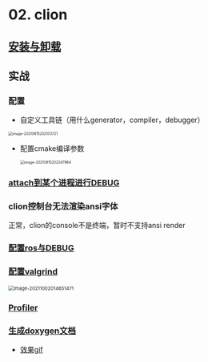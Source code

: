 # 02. clion

## [安装与卸载](https://www.jetbrains.com/help/clion/uninstall.html#standalone)

## 实战

### 配置

* 自定义工具链（用什么generator，compiler，debugger）

<img src="https://natsu-akatsuki.oss-cn-guangzhou.aliyuncs.com/img/image-20210815202103721.png" alt="image-20210815202103721" style="zoom:50%; " />

* 配置cmake编译参数

  <img src="https://natsu-akatsuki.oss-cn-guangzhou.aliyuncs.com/img/image-20210815202247964.png" alt="image-20210815202247964" style="zoom: 50%; " />

### [attach到某个进程进行DEBUG](https://www.jetbrains.com/help/clion/attaching-to-local-process.html#attach-to-local)

### clion控制台无法渲染ansi字体

正常，clion的console不是终端，暂时不支持ansi render

### [配置ros与DEBUG](https://www.jetbrains.com/help/clion/ros-setup-tutorial.html)

### [配置valgrind](https://www.jetbrains.com/help/clion/memory-profiling-with-valgrind.html#start)

<img src="https://natsu-akatsuki.oss-cn-guangzhou.aliyuncs.com/img/image-20211002014651471.png" alt="image-20211002014651471" style="zoom:67%; " />

### [Profiler](https://www.jetbrains.com/help/clion/cpu-profiler.html)

### [生成doxygen文档](https://www.jetbrains.com/help/clion/creating-and-viewing-doxygen-documentation.html)

* [效果gif](https://www.jetbrains.com/clion/features/code-documentation.html)
